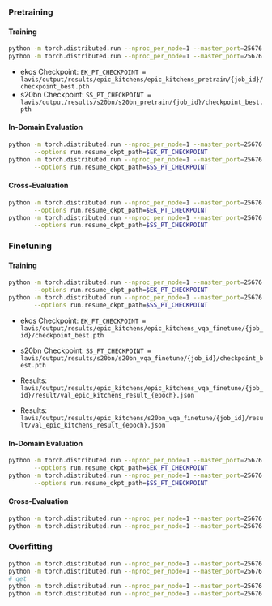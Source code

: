 

### Pretraining

#### Training
```bash
python -m torch.distributed.run --nproc_per_node=1 --master_port=25676 evaluate.py --cfg-path lavis/projects/ekos/epic-kitchens/pretrain.yaml
python -m torch.distributed.run --nproc_per_node=1 --master_port=25676 evaluate.py --cfg-path lavis/projects/ekos/s20bn/pretrain.yaml
```
* ekos Checkpoint: `EK_PT_CHECKPOINT = lavis/output/results/epic_kitchens/epic_kitchens_pretrain/{job_id}/checkpoint_best.pth`
* s20bn Checkpoint: `SS_PT_CHECKPOINT = lavis/output/results/s20bn/s20bn_pretrain/{job_id}/checkpoint_best.pth`

#### In-Domain Evaluation
```bash
python -m torch.distributed.run --nproc_per_node=1 --master_port=25676 evaluate.py --cfg-path lavis/projects/ekos/epic-kitchens/eval_pretrain/eval-ekos.yaml \
       --options run.resume_ckpt_path=$EK_PT_CHECKPOINT
python -m torch.distributed.run --nproc_per_node=1 --master_port=25676 evaluate.py --cfg-path lavis/projects/ekos/s20bn/eval_pretrain/eval-s20bn.yaml \
       --options run.resume_ckpt_path=$SS_PT_CHECKPOINT
```

#### Cross-Evaluation
```bash
python -m torch.distributed.run --nproc_per_node=1 --master_port=25676 evaluate.py --cfg-path lavis/projects/ekos/epic-kitchens/eval_pretrain/eval-s20bn.yaml \
       --options run.resume_ckpt_path=$EK_PT_CHECKPOINT
python -m torch.distributed.run --nproc_per_node=1 --master_port=25676 evaluate.py --cfg-path lavis/projects/ekos/s20bn/eval_pretrain/eval-ekos.yaml \
       --options run.resume_ckpt_path=$SS_PT_CHECKPOINT
```

### Finetuning

#### Training
```bash
python -m torch.distributed.run --nproc_per_node=1 --master_port=25676 evaluate.py --cfg-path lavis/projects/ekos/epic-kitchens/vqa_finetune.yaml \
       --options run.resume_ckpt_path=$EK_PT_CHECKPOINT
python -m torch.distributed.run --nproc_per_node=1 --master_port=25676 evaluate.py --cfg-path lavis/projects/ekos/s20bn/vqa_finetune.yaml \
       --options run.resume_ckpt_path=$SS_PT_CHECKPOINT
```
* ekos Checkpoint: `EK_FT_CHECKPOINT = lavis/output/results/epic_kitchens/epic_kitchens_vqa_finetune/{job_id}/checkpoint_best.pth`
* s20bn Checkpoint: `SS_FT_CHECKPOINT = lavis/output/results/s20bn/s20bn_vqa_finetune/{job_id}/checkpoint_best.pth`

* Results: `lavis/output/results/epic_kitchens/epic_kitchens_vqa_finetune/{job_id}/result/val_epic_kitchens_result_{epoch}.json`
* Results: `lavis/output/results/epic_kitchens/s20bn_vqa_finetune/{job_id}/result/val_epic_kitchens_result_{epoch}.json`

#### In-Domain Evaluation
```bash
python -m torch.distributed.run --nproc_per_node=1 --master_port=25676 evaluate.py --cfg-path lavis/projects/ekos/epic-kitchens/eval_finetune/eval-ekos.yaml \
       --options run.resume_ckpt_path=$EK_FT_CHECKPOINT
python -m torch.distributed.run --nproc_per_node=1 --master_port=25676 evaluate.py --cfg-path lavis/projects/ekos/s20bn/eval_finetune/eval-s20bn.yaml \
       --options run.resume_ckpt_path=$SS_FT_CHECKPOINT
```

#### Cross-Evaluation
```bash
python -m torch.distributed.run --nproc_per_node=1 --master_port=25676 evaluate.py --cfg-path lavis/projects/ekos/epic-kitchens/eval_finetune/eval-s20bn.yaml
python -m torch.distributed.run --nproc_per_node=1 --master_port=25676 evaluate.py --cfg-path lavis/projects/ekos/s20bn/eval_finetune/eval-ekos.yaml
```

### Overfitting
```bash
python -m torch.distributed.run --nproc_per_node=1 --master_port=25676 evaluate.py --cfg-path lavis/projects/ekos/s20bn/overfit/pretrain-overfit.yaml
python -m torch.distributed.run --nproc_per_node=1 --master_port=25676 evaluate.py --cfg-path lavis/projects/ekos/s20bn/overfit/pretrain-overfit-eval.yaml
# get 
python -m torch.distributed.run --nproc_per_node=1 --master_port=25676 evaluate.py --cfg-path lavis/projects/ekos/s20bn/overfit/overfit.yaml
python -m torch.distributed.run --nproc_per_node=1 --master_port=25676 evaluate.py --cfg-path lavis/projects/ekos/s20bn/overfit/overfit-eval.yaml
```